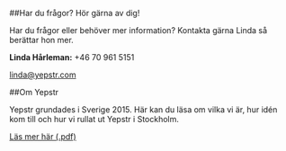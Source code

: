 ##Har du frågor? Hör gärna av dig!

Har du frågor eller behöver mer information? Kontakta gärna Linda så berättar hon mer.

**Linda Hårleman:** +46 70 961 5151

[linda@yepstr.com](mailto:linda@yepstr.com)

##Om Yepstr

Yepstr grundades i Sverige 2015. Här kan du läsa om vilka vi är, hur idén kom till och hur vi rullat ut Yepstr i Stockholm.  

[Läs mer här (.pdf)](/press/pressinformation-yepstr.pdf)
